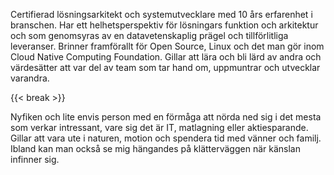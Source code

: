Certifierad lösningsarkitekt och systemutvecklare med 10 års erfarenhet i branschen. Har ett helhetsperspektiv för lösningars funktion och arkitektur och som genomsyras av en datavetenskaplig prägel och tillförlitliga leveranser. Brinner framförallt för Open Source, Linux och det man gör inom Cloud Native Computing Foundation. Gillar att lära och bli lärd av andra och värdesätter att var del av team som tar hand om, uppmuntrar och utvecklar varandra.

{{< break >}}

Nyfiken och lite envis person med en förmåga att nörda ned sig i det mesta som verkar intressant, vare sig det är IT, matlagning eller aktiesparande. Gillar att vara ute i naturen, motion och spendera tid med vänner och familj. Ibland kan man också se mig hängandes på klätterväggen när känslan infinner sig.
